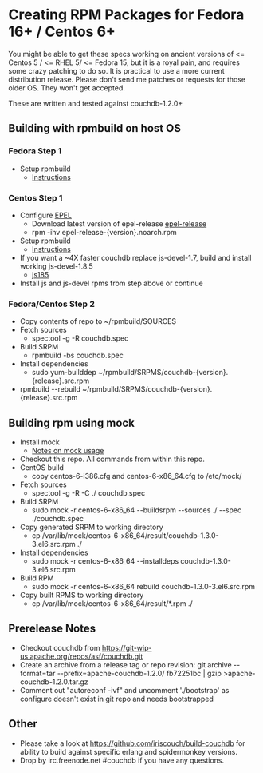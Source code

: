 # Creating RPM Packages for Fedora 16+ / Centos 6+
You might be able to get these specs working on ancient versions of <= Centos 5 / <= RHEL 5/ <= Fedora 15, but it is a royal pain, and requires some crazy patching to do so. It is practical to use a more current distribution release. Please don't send me patches or requests for those older OS. They won't get accepted.

These are written and tested against couchdb-1.2.0+

## Building with rpmbuild on host OS

### Fedora Step 1
* Setup rpmbuild
  * [Instructions](https://fedoraproject.org/wiki/How_to_create_an_RPM_package)

### Centos Step 1
* Configure [EPEL](http://fedoraproject.org/wiki/EPEL)
  * Download latest version of epel-release [epel-release](http://linux.mirrors.es.net/fedora-epel/6/i386/repoview/epel-release.html)
  * rpm -ihv epel-release-{version}.noarch.rpm
* Setup rpmbuild
  * [Instructions](http://wiki.centos.org/HowTos/SetupRpmBuildEnvironment)
* If you want a ~4X faster couchdb replace js-devel-1.7, build and install working js-devel-1.8.5
  * [js185](https://github.com/wendall911/js185)
* Install js and js-devel rpms from step above or continue

### Fedora/Centos Step 2
* Copy contents of repo to ~/rpmbuild/SOURCES
* Fetch sources
  * spectool -g -R couchdb.spec
* Build SRPM
  * rpmbuild -bs couchdb.spec
* Install dependencies
  * sudo yum-builddep ~/rpmbuild/SRPMS/couchdb-{version}.{release}.src.rpm
* rpmbuild --rebuild ~/rpmbuild/SRPMS/couchdb-{version}.{release}.src.rpm

## Building rpm using mock
* Install mock
  * [Notes on mock usage](https://fedoraproject.org/wiki/Using_Mock_to_test_package_builds)
* Checkout this repo. All commands from within this repo.
* CentOS build
  * copy centos-6-i386.cfg and centos-6-x86_64.cfg to /etc/mock/
* Fetch sources
  * spectool -g -R -C ./ couchdb.spec
* Build SRPM
  * sudo mock -r centos-6-x86_64 --buildsrpm --sources ./ --spec ./couchdb.spec
* Copy generated SRPM to working directory
  * cp /var/lib/mock/centos-6-x86_64/result/couchdb-1.3.0-3.el6.src.rpm ./
* Install dependencies
  * sudo mock -r centos-6-x86_64 --installdeps couchdb-1.3.0-3.el6.src.rpm
* Build RPM
  * sudo mock -r centos-6-x86_64 rebuild couchdb-1.3.0-3.el6.src.rpm
* Copy built RPMS to working directory
  * cp /var/lib/mock/centos-6-x86_64/result/\*.rpm ./

## Prerelease Notes
* Checkout couchdb from https://git-wip-us.apache.org/repos/asf/couchdb.git
* Create an archive from a release tag or repo revision: git archive --format=tar --prefix=apache-couchdb-1.2.0/ fb72251bc | gzip >apache-couchdb-1.2.0.tar.gz
* Comment out "autoreconf -ivf" and uncomment './bootstrap' as configure doesn't exist in git repo and needs bootstrapped

## Other
* Please take a look at https://github.com/iriscouch/build-couchdb for ability to build against specific erlang and spidermonkey versions.
* Drop by irc.freenode.net #couchdb if you have any questions.
